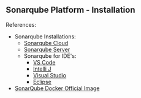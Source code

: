 


## Sonarqube Platform - Installation

References:

- Sonarqube Installations:
	- [Sonarqube Cloud](https://docs.sonarsource.com/sonarqube-cloud)
	- [Sonarqube Server](https://docs.sonarsource.com/sonarqube-server)
	- Sonarqube for IDE's:
		- [VS Code](https://docs.sonarsource.com/sonarqube-for-vs-code)
		- [Intelli J](https://docs.sonarsource.com/sonarqube-for-intellij)
		- [Visual Studio](https://docs.sonarsource.com/sonarqube-for-visual-studio)
		- [Eclipse](https://docs.sonarsource.com/sonarqube-for-eclipse)
- [SonarQube Docker Official Image](https://hub.docker.com/_/sonarqube)		

